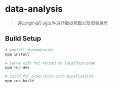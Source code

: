 # data-analysis

> 通过nginx的log文件进行数据抓取以及图表展示

## Build Setup

``` bash
# install dependencies
npm install

# serve with hot reload at localhost:8080
npm run dev

# build for production with minification
npm run build

```

### 
